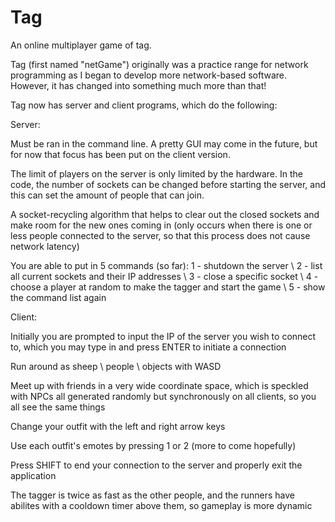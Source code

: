 # Tag
An online multiplayer game of tag.

Tag (first named "netGame") originally was a practice range for network programming as I began to develop more network-based software.
However, it has changed into something much more than that!

Tag now has server and client programs, which do the following:

Server:

  Must be ran in the command line. A pretty GUI may come in the future, but for now that focus has been put
  on the client version.
  
  The limit of players on the server is only limited by the hardware. In the code, the number of sockets can be changed before starting the server,
  and this can set the amount of people that can join.
  
  A socket-recycling algorithm that helps to clear out the closed sockets and make room for the new ones coming in (only occurs when there is one or less
  people connected to the server, so that this process does not cause network latency)
  
  You are able to put in 5 commands (so far): 1 - shutdown the server \ 2 - list all current sockets and their IP addresses \ 3 - close a specific socket \ 4 - choose a
  player at random to make the tagger and start the game \ 5 - show the command list again
  
  
Client:

  Initially you are prompted to input the IP of the server you wish to connect to, which you may type in and press ENTER to initiate a connection

  Run around as sheep \ people \ objects with WASD
  
  Meet up with friends in a very wide coordinate space, which is speckled with NPCs all generated randomly but synchronously on all clients, so you all see the same things
  
  Change your outfit with the left and right arrow keys
  
  Use each outfit's emotes by pressing 1 or 2 (more to come hopefully)
  
  Press SHIFT to end your connection to the server and properly exit the application
  
  The tagger is twice as fast as the other people, and the runners have abilites with a cooldown timer above them, so gameplay is more dynamic
